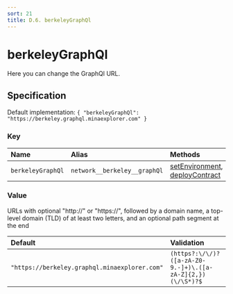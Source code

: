 ```yaml
---
sort: 21
title: D.6. berkeleyGraphQl
---
```


# berkeleyGraphQl

Here you can change the GraphQl URL.


## Specification

Default implementation: ```{ "berkeleyGraphQl": "https://berkeley.graphql.minaexplorer.com" }```

### Key

| **Name** | **Alias** | **Methods** | **Category** |  
|:--|:--|:--|:--|
| ```berkeleyGraphQl``` | ```network__berkeley__graphQl``` | [setEnvironment](../methods/setEnvironment.html#options), [deployContract](../methods/deployContract.html#options) | [Network](../options/#network) |

### Value

URLs with optional "http://" or "https://", followed by a domain name, a top-level domain (TLD) of at least two letters, and an optional path segment at the end

| **Default** | **Validation** | **Type** |
|:--|:--|:--|
| ```"https://berkeley.graphql.minaexplorer.com"``` | ```(https?:\/\/)?([a-zA-Z0-9.-]+)\.([a-zA-Z]{2,})(\/\S*)?$``` | ```string``` |

